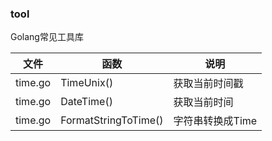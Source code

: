 ### tool
Golang常见工具库


| 文件 | 函数 | 说明 |
| --- | --- | --- |
| time.go | TimeUnix() | 获取当前时间戳 |
| time.go | DateTime() | 获取当前时间 |
| time.go | FormatStringToTime() | 字符串转换成Time |



